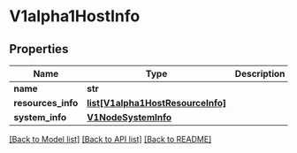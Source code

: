 # V1alpha1HostInfo

## Properties
Name | Type | Description | Notes
------------ | ------------- | ------------- | -------------
**name** | **str** |  | [optional] 
**resources_info** | [**list[V1alpha1HostResourceInfo]**](V1alpha1HostResourceInfo.md) |  | [optional] 
**system_info** | [**V1NodeSystemInfo**](V1NodeSystemInfo.md) |  | [optional] 

[[Back to Model list]](../README.md#documentation-for-models) [[Back to API list]](../README.md#documentation-for-api-endpoints) [[Back to README]](../README.md)


